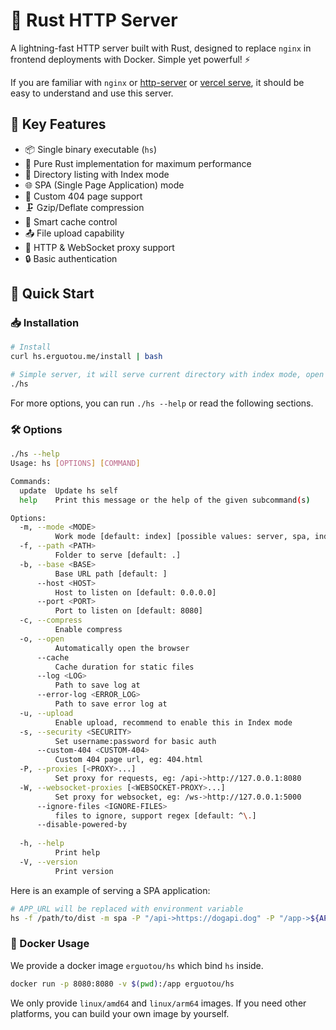 # 🚀 Rust HTTP Server

A lightning-fast HTTP server built with Rust, designed to replace `nginx` in frontend deployments with Docker. Simple yet powerful! ⚡️

If you are familiar with `nginx` or [http-server](https://www.npmjs.com/package/http-server) or [vercel serve](https://www.npmjs.com/package/serve), it should be easy to understand and use this server.

## 🎯 Key Features

- 📦 Single binary executable (`hs`)
- 🦀 Pure Rust implementation for maximum performance
- 📂 Directory listing with Index mode
- 🌐 SPA (Single Page Application) mode
- 🎨 Custom 404 page support
- 🗜️ Gzip/Deflate compression
- 💾 Smart cache control
- 📤 File upload capability
- 🔄 HTTP & WebSocket proxy support
- 🔒 Basic authentication

## 🚀 Quick Start

### 📥 Installation

```bash
# Install
curl hs.erguotou.me/install | bash

# Simple server, it will serve current directory with index mode, open http://localhost:8080 in your browser to see it
./hs
```

For more options, you can run `./hs --help` or read the following sections.

### 🛠️ Options

```bash
./hs --help
Usage: hs [OPTIONS] [COMMAND]

Commands:
  update  Update hs self
  help    Print this message or the help of the given subcommand(s)

Options:
  -m, --mode <MODE>
          Work mode [default: index] [possible values: server, spa, index]
  -f, --path <PATH>
          Folder to serve [default: .]
  -b, --base <BASE>
          Base URL path [default: ]
      --host <HOST>
          Host to listen on [default: 0.0.0.0]
      --port <PORT>
          Port to listen on [default: 8080]
  -c, --compress
          Enable compress
  -o, --open
          Automatically open the browser
      --cache
          Cache duration for static files
      --log <LOG>
          Path to save log at
      --error-log <ERROR_LOG>
          Path to save error log at
  -u, --upload
          Enable upload, recommend to enable this in Index mode
  -s, --security <SECURITY>
          Set username:password for basic auth
      --custom-404 <CUSTOM-404>
          Custom 404 page url, eg: 404.html
  -P, --proxies [<PROXY>...]
          Set proxy for requests, eg: /api->http://127.0.0.1:8080
  -W, --websocket-proxies [<WEBSOCKET-PROXY>...]
          Set proxy for websocket, eg: /ws->http://127.0.0.1:5000
      --ignore-files <IGNORE-FILES>
          files to ignore, support regex [default: ^\.]
      --disable-powered-by
          
  -h, --help
          Print help
  -V, --version
          Print version
```

Here is an example of serving a SPA application:

```bash
# APP_URL will be replaced with environment variable
hs -f /path/to/dist -m spa -P "/api->https://dogapi.dog" -P "/app->${APP_URL}" -W "/ws->wss://echo.websocket.in"
```

### 🐳 Docker Usage

We provide a docker image `erguotou/hs` which bind `hs` inside.

```bash
docker run -p 8080:8080 -v $(pwd):/app erguotou/hs
```

We only provide `linux/amd64` and `linux/arm64` images. If you need other platforms, you can build your own image by yourself.
